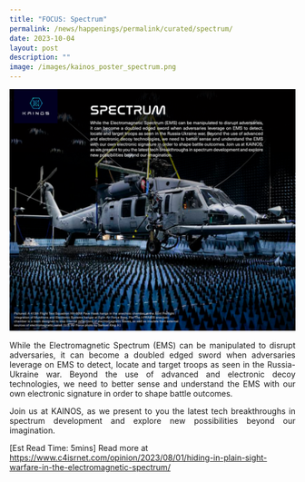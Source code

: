 ```yaml
---
title: "FOCUS: Spectrum"
permalink: /news/happenings/permalink/curated/spectrum/
date: 2023-10-04
layout: post
description: ""
image: /images/kainos_poster_spectrum.png
---
```

![](/images/kainos_poster_spectrum.png)

<p style="text-align: justify;">While the Electromagnetic Spectrum (EMS) can be manipulated to disrupt adversaries, it can become a doubled edged sword when adversaries leverage on EMS to detect, locate and target troops as seen in the Russia-Ukraine war. Beyond the use of advanced and electronic decoy technologies, we need to better sense and understand the EMS with our own electronic signature in order to shape battle outcomes. </p>
	
<p style="text-align: justify;">Join us at KAINOS, as we present to you the latest tech breakthroughs in spectrum development and explore new possibilities beyond our imagination. </p>

[Est Read Time: 5mins] 
Read more at https://www.c4isrnet.com/opinion/2023/08/01/hiding-in-plain-sight-warfare-in-the-electromagnetic-spectrum/